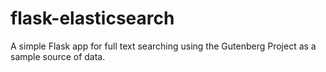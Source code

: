 # flask-elasticsearch
A simple Flask app for full text searching using the Gutenberg Project as a sample source of data.
